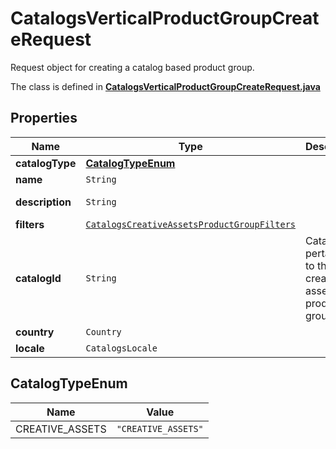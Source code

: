 

# CatalogsVerticalProductGroupCreateRequest

Request object for creating a catalog based product group.

The class is defined in **[CatalogsVerticalProductGroupCreateRequest.java](../../src/main/java/org/openapitools/model/CatalogsVerticalProductGroupCreateRequest.java)**

## Properties

Name | Type | Description | Notes
------------ | ------------- | ------------- | -------------
**catalogType** | [**CatalogTypeEnum**](#CatalogTypeEnum) |  | 
**name** | `String` |  | 
**description** | `String` |  |  [optional property]
**filters** | [`CatalogsCreativeAssetsProductGroupFilters`](CatalogsCreativeAssetsProductGroupFilters.md) |  | 
**catalogId** | `String` | Catalog id pertaining to the creative assets product group. | 
**country** | `Country` |  | 
**locale** | `CatalogsLocale` |  | 

## CatalogTypeEnum

Name | Value
---- | -----
CREATIVE_ASSETS | `"CREATIVE_ASSETS"`








